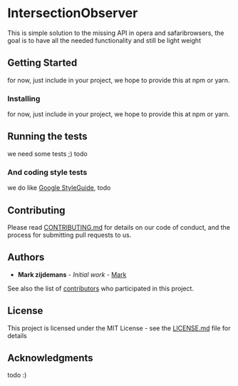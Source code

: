 # IntersectionObserver

This is simple solution to the missing API in opera and safaribrowsers,
the goal is to have all the needed functionality and still be light weight

## Getting Started

for now, just include in your project, we hope to provide this at npm or yarn.

### Installing

for now, just include in your project, we hope to provide this at npm or yarn.

## Running the tests

we need some tests ;) todo

### And coding style tests

we do like [Google StyleGuide](https://google.github.io/styleguide/jsguide.html), todo

## Contributing

Please read [CONTRIBUTING.md](https://gist.github.com/PurpleBooth/b24679402957c63ec426) for details on our code of conduct, and the process for submitting pull requests to us.

## Authors

* **Mark zijdemans** - *Initial work* - [Mark](https://github.com/mzijdemans)

See also the list of [contributors](https://github.com/shopsuite/IntersectionObserver/contributors) who participated in this project.

## License

This project is licensed under the MIT License - see the [LICENSE.md](LICENSE) file for details

## Acknowledgments

todo :)